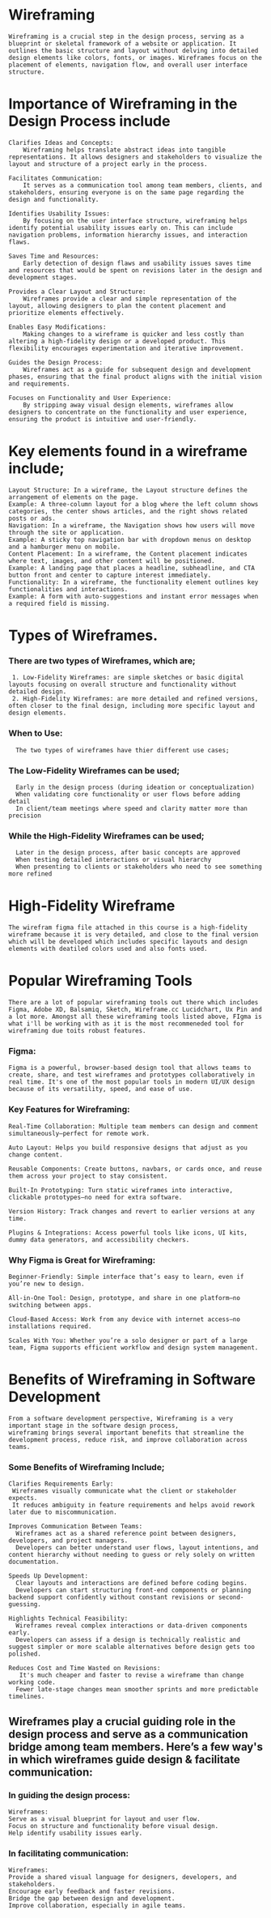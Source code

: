 # Wireframing
    Wireframing is a crucial step in the design process, serving as a blueprint or skeletal framework of a website or application. It outlines the basic structure and layout without delving into detailed design elements like colors, fonts, or images. Wireframes focus on the placement of elements, navigation flow, and overall user interface structure.
# Importance of Wireframing in the Design Process include

    Clarifies Ideas and Concepts:
        Wireframing helps translate abstract ideas into tangible representations. It allows designers and stakeholders to visualize the layout and structure of a project early in the process.

    Facilitates Communication:
        It serves as a communication tool among team members, clients, and stakeholders, ensuring everyone is on the same page regarding the design and functionality.

    Identifies Usability Issues:
        By focusing on the user interface structure, wireframing helps identify potential usability issues early on. This can include navigation problems, information hierarchy issues, and interaction flaws.

    Saves Time and Resources:
        Early detection of design flaws and usability issues saves time and resources that would be spent on revisions later in the design and development stages.

    Provides a Clear Layout and Structure:
        Wireframes provide a clear and simple representation of the layout, allowing designers to plan the content placement and prioritize elements effectively.

    Enables Easy Modifications:
        Making changes to a wireframe is quicker and less costly than altering a high-fidelity design or a developed product. This flexibility encourages experimentation and iterative improvement.

    Guides the Design Process:
        Wireframes act as a guide for subsequent design and development phases, ensuring that the final product aligns with the initial vision and requirements.

    Focuses on Functionality and User Experience:
        By stripping away visual design elements, wireframes allow designers to concentrate on the functionality and user experience, ensuring the product is intuitive and user-friendly.

# Key elements found in a wireframe include;
    Layout Structure: In a wireframe, the Layout structure defines the arrangement of elements on the page. 
    Example: A three-column layout for a blog where the left column shows categories, the center shows articles, and the right shows related posts or ads.
    Navigation: In a wireframe, the Navigation shows how users will move through the site or application. 
    Example: A sticky top navigation bar with dropdown menus on desktop and a hamburger menu on mobile.
    Content Placement: In a wireframe, the Content placement indicates where text, images, and other content will be positioned. 
    Example: A landing page that places a headline, subheadline, and CTA button front and center to capture interest immediately.
    Functionality: In a wireframe, the functionality element outlines key functionalities and interactions. 
    Example: A form with auto-suggestions and instant error messages when a required field is missing.

 # Types of Wireframes.
### There are two types of Wireframes, which are;
     1. Low-Fidelity Wireframes: are simple sketches or basic digital layouts focusing on overall structure and functionality without detailed design.
     2. High-Fidelity Wireframes: are more detailed and refined versions, often closer to the final design, including more specific layout and design elements.
   ###  When to Use:
      The two types of wireframes have thier different use cases;
  ### The Low-Fidelity Wireframes can be used;
      Early in the design process (during ideation or conceptualization)
      When validating core functionality or user flows before adding detail
      In client/team meetings where speed and clarity matter more than precision
  ### While the High-Fidelity Wireframes can be used;
      Later in the design process, after basic concepts are approved
      When testing detailed interactions or visual hierarchy
      When presenting to clients or stakeholders who need to see something more refined

# High-Fidelity Wireframe
    The wirefram figma file attached in this course is a high-fidelity wireframe because it is very detailed, and close to the final version which will be developed which includes specific layouts and design elements with deatiled colors used and also fonts used.
    
  # Popular Wireframing Tools
    There are a lot of popular wireframing tools out there which includes Figma, Adobe XD, Balsamiq, Sketch, Wireframe.cc Lucidchart, Ux Pin and a lot more. Amongst all these wireframing tools listed above, FIgma is what i'll be working with as it is the most recommeneded tool for wireframing due toits robust features.
  ### Figma:
    Figma is a powerful, browser-based design tool that allows teams to create, share, and test wireframes and prototypes collaboratively in real time. It's one of the most popular tools in modern UI/UX design because of its versatility, speed, and ease of use.
   ### Key Features for Wireframing:

    Real-Time Collaboration: Multiple team members can design and comment simultaneously—perfect for remote work.

    Auto Layout: Helps you build responsive designs that adjust as you change content.

    Reusable Components: Create buttons, navbars, or cards once, and reuse them across your project to stay consistent.

    Built-In Prototyping: Turn static wireframes into interactive, clickable prototypes—no need for extra software.

    Version History: Track changes and revert to earlier versions at any time.

    Plugins & Integrations: Access powerful tools like icons, UI kits, dummy data generators, and accessibility checkers.

  ###  Why Figma is Great for Wireframing:

    Beginner-Friendly: Simple interface that’s easy to learn, even if you’re new to design.

    All-in-One Tool: Design, prototype, and share in one platform—no switching between apps.

    Cloud-Based Access: Work from any device with internet access—no installations required.

    Scales With You: Whether you’re a solo designer or part of a large team, Figma supports efficient workflow and design system management.

 # Benefits of Wireframing in Software Development
    From a software development perspective, Wireframing is a very important stage in the software design process, 
    wireframing brings several important benefits that streamline the development process, reduce risk, and improve collaboration across teams.

### Some Benefits of Wireframing Include;
    Clarifies Requirements Early:
     Wireframes visually communicate what the client or stakeholder expects.
     It reduces ambiguity in feature requirements and helps avoid rework later due to miscommunication.

    Improves Communication Between Teams:
      Wireframes act as a shared reference point between designers, developers, and project managers.
      Developers can better understand user flows, layout intentions, and content hierarchy without needing to guess or rely solely on written documentation.

    Speeds Up Development:
      Clear layouts and interactions are defined before coding begins.
      Developers can start structuring front-end components or planning backend support confidently without constant revisions or second-guessing.

    Highlights Technical Feasibility:
      Wireframes reveal complex interactions or data-driven components early.
      Developers can assess if a design is technically realistic and suggest simpler or more scalable alternatives before design gets too polished.

    Reduces Cost and Time Wasted on Revisions:
       It's much cheaper and faster to revise a wireframe than change working code.
      Fewer late-stage changes mean smoother sprints and more predictable timelines.

## Wireframes play a crucial guiding role in the design process and serve as a communication bridge among team members. Here’s a few way's in which wireframes guide design & facilitate communication:

### In guiding the design process:
    Wireframes:
    Serve as a visual blueprint for layout and user flow.
    Focus on structure and functionality before visual design.
    Help identify usability issues early.

### In facilitating communication:
    Wireframes:
    Provide a shared visual language for designers, developers, and stakeholders.
    Encourage early feedback and faster revisions.
    Bridge the gap between design and development.
    Improve collaboration, especially in agile teams.

